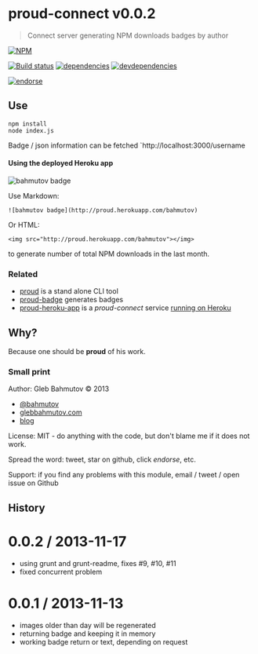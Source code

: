 # proud-connect v0.0.2

> Connect server generating NPM downloads badges by author

[![NPM][proud-connect-icon]][proud-connect-url]

[![Build status][proud-connect-ci-image]][proud-connect-ci-url]
[![dependencies][proud-connect-dependencies-image]][proud-connect-dependencies-url]
[![devdependencies][proud-connect-devdependencies-image]][proud-connect-devdependencies-url]

[![endorse][endorse-image]][endorse-url]

[proud-connect-icon]: https://nodei.co/npm/proud-connect.png?downloads=true
[proud-connect-url]: https://npmjs.org/package/proud-connect
[proud-connect-ci-image]: https://travis-ci.org/bahmutov/proud-connect.png?branch=master
[proud-connect-ci-url]: https://travis-ci.org/bahmutov/proud-connect
[proud-connect-dependencies-image]: https://david-dm.org/bahmutov/proud-connect.png
[proud-connect-dependencies-url]: https://david-dm.org/bahmutov/proud-connect
[proud-connect-devdependencies-image]: https://david-dm.org/bahmutov/proud-connect/dev-status.png
[proud-connect-devdependencies-url]: https://david-dm.org/bahmutov/proud-connect#info=devDependencies
[endorse-image]: https://api.coderwall.com/bahmutov/endorsecount.png
[endorse-url]: https://coderwall.com/bahmutov



## Use

```
npm install
node index.js
```

Badge / json information can be fetched `http://localhost:3000/username

#### Using the deployed Heroku app

![bahmutov badge](http://proud.herokuapp.com/bahmutov)

Use Markdown:

    ![bahmutov badge](http://proud.herokuapp.com/bahmutov)

Or HTML:

    <img src="http://proud.herokuapp.com/bahmutov"></img>

to generate number of total NPM downloads in the last month.



### Related

* [proud](https://github.com/bahmutov/proud) is a stand alone CLI tool
* [proud-badge](https://github.com/bahmutov/proud-badge) generates badges
* [proud-heroku-app](https://github.com/bahmutov/proud-heroku-app) is
a *proud-connect* service [running on Heroku](http://proud.herokuapp.com/)

## Why?

Because one should be **proud** of his work.

### Small print

Author: Gleb Bahmutov &copy; 2013

* [@bahmutov](https://twitter.com/bahmutov)
* [glebbahmutov.com](http://glebbahmutov.com)
* [blog](http://bahmutov.calepin.co/)

License: MIT - do anything with the code, but don't blame me if it does not work.

Spread the word: tweet, star on github, click *endorse*, etc.

Support: if you find any problems with this module, email / tweet / open issue on Github



## History


0.0.2 / 2013-11-17
==================

  * using grunt and grunt-readme, fixes #9, #10, #11
  * fixed concurrent problem

0.0.1 / 2013-11-13
==================

  * images older than day will be regenerated
  * returning badge and keeping it in memory
  * working badge return or text, depending on request


